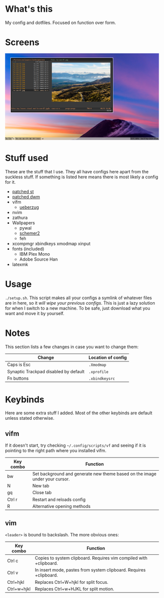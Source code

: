 # What's this
My config and dotfiles. Focused on function over form.

# Screens
![](images/single.png)

# Stuff used
These are the stuff that I use. They all have configs here apart from the suckless stuff. If something is listed here means there is most likely a config for it.

- [patched st](https://github.com/podocarp/st)
- [patched dwm](https://github.com/podocarp/dwm)
- vifm
  - [ueberzug](https://github.com/seebye/ueberzug)
- nvim
- zathura
- Wallpapers
  - pywal
  - [schemer2](https://github.com/thefryscorer/schemer2)
  - feh
- xcompmgr xbindkeys xmodmap xinput
- fonts (included)
  - IBM Plex Mono
  - Adobe Source Han
- latexmk

# Usage
`./setup.sh`.
This script makes all your configs a symlink of whatever files are in here, so it *will wipe your previous configs*.
This is just a lazy solution for when I switch to a new machine. To be safe, just download what you want and move it by yourself.

# Notes
This section lists a few changes in case you want to change them:

| Change | Location of config |
| --- | --- |
| Caps is Esc | `.Xmodmap` |
| Synaptic Trackpad disabled by default | `.xprofile` |
| Fn buttons | `.xbindkeysrc` |

# Keybinds
Here are some extra stuff I added.
Most of the other keybinds are default unless stated otherwise.

## vifm
If it doesn't start, try checking `~/.config/scripts/vf` and seeing if it is pointing to the right path where you installed vifm.

| Key combo | Function |
| --- | --- |
| bw | Set background and generate new theme based on the image under your cursor. |
| N | New tab |
| gq | Close tab |
| Ctrl r | Restart and reloads config |
| R | Alternative opening methods |

## vim
`<leader>` is bound to backslash. The more obvious ones:

| Key combo | Function |
| --- | --- |
| Ctrl c | Copies to system clipboard. Requires vim compiled with +clipboard. |
| Ctrl v | In insert mode, pastes from system clipboard. Requires +clipboard. |
| Ctrl+hjkl | Replaces Ctrl+W+hjkl for split focus. |
| Ctrl+w+hjkl | Replaces Ctrl+w+HJKL for split motion. |
